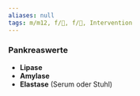 ```yaml
---
aliases: null
tags: m/m12, f/💩, f/🥼, Intervention
---
```

### Pankreaswerte
- **Lipase**
- **Amylase**
- **Elastase** (Serum oder Stuhl)